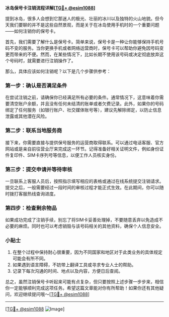 **冰岛保号卡注销流程详解[[TG💪+ @esim1088](https://t.me/s/esim1088)]**

提到冰岛，很多人会想到它那迷人的极光、壮丽的冰川以及独特的火山地貌。但今天我们要聊的并不是这些自然景观，而是关于在冰岛使用手机时的一个重要问题——如何注销你的保号卡。

首先，我们需要了解什么是保号卡。简单来说，保号卡是一种让你能够保持手机号码不变的服务。当你更换手机或者网络运营商时，保号卡可以帮助你避免因号码变更而带来的不便。然而，在某些情况下，比如长期不使用该号码或决定彻底放弃这个号码时，就需要进行注销操作了。

那么，具体应该如何注销呢？以下是几个步骤供参考：

### 第一步：确认是否满足条件

在尝试注销之前，请确保你已经满足所有必要的条件。通常情况下，这意味着你需要清空账户余额，并且没有任何未结清的账单或者欠费记录。此外，如果你的号码绑定了任何服务（如银行账户、社交媒体账号等），建议先解除绑定，以防止信息泄露或其他潜在风险。

### 第二步：联系当地服务商

接下来，你需要直接与提供保号服务的运营商取得联系。可以通过电话客服、官方网站或是亲自前往营业厅来完成这一环节。记得准备好相关证明文件，例如身份证件复印件、SIM卡序列号等信息，以便工作人员核实身份。

### 第三步：提交申请并等待审核

一旦联系上客服人员后，按照指示填写相应的表格或通过在线系统提交注销请求。提交之后，一般需要经过一段时间的审核过程才能正式生效。在此期间，你可以随时拨打客服热线查询进度。

### 第四步：检查剩余物品

如果成功完成了注销手续，别忘了将SIM卡妥善处理掉，不要随意丢弃以免造成不必要的麻烦。同时也可以考虑销毁与该号码相关的其他资料，确保个人信息安全。

### 小贴士

1. 在整个过程中保持耐心很重要，因为不同国家和地区对于此类业务的具体规定可能会有所不同。
2. 如果遇到语言障碍，不妨带上翻译工具或寻求专业人士的帮助。
3. 记录下每次沟通的时间、地点以及内容，方便日后查阅。

总之，虽然注销保号卡听起来可能有点复杂，但只要按照上述步骤一步步来，相信你一定能够顺利完成这项任务。希望这篇文章能对你有所帮助！如果你还有其他疑问，欢迎继续提问哦～[[TG💪+ @esim1088](https://t.me/s/esim1088)]

---

[[TG💪+ @esim1088](https://t.me/s/esim1088) ![Image](https://i.postimg.cc/4NQfJmqS/Snipaste-2025-05-13-00-14-12.png)]